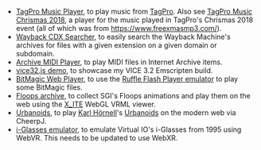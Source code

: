 * [TagPro Music Player](http://sgeo.github.io/tagpromusic.htm), to play music from [TagPro](https://tagpro.gg). Also see [TagPro Music Chrismas 2018](http://sgeo.github.io/tagpromusic_christmas_2018.htm), a player for the music played in TagPro's Chrismas 2018 event (all of which was from  <https://www.freexmasmp3.com/>).
* [Wayback CDX Searcher](https://web.archive.org/web/20190404061557id_/https://sgeo.github.io/wayback_cdx_searcher/), to easily search the Wayback Machine's archives for files with a given extension on a given domain or subdomain.
* [Archive MIDI Player](https://sgeo.github.io/archive_midi_player/), to play MIDI files in Internet Archive items.
* [vice32.js demo](https://sgeo.github.io/experimental/vice32/x64.html), to showcase my VICE 3.2 Emscripten build.
* [BitMagic Web Player](http://sgeo.github.io/bitmagic-ruffle/), to use the [Ruffle Flash Player emulator](https://ruffle.rs/) to play some BitMagic files.
* [Floops archive](https://sgeo.github.io/floopsArchive/floops/archive.html), to collect SGI's Floops animations and play them on the web using the [X_ITE](http://create3000.de/x_ite/getting-started/) WebGL VRML viewer.
* [Urbanoids](https://sgeo.github.io/urbanoids/), to play [Karl Hörnell](http://www.javaonthebrain.com)'s [Urbanoids](http://www.javaonthebrain.com/java/noids/) on the modern web via CheerpJ.
* [i-Glasses emulator](https://sgeo.github.io/iglasses/), to emulate Virtual IO's i-Glasses from 1995 using WebVR. This needs to be updated to use WebXR.
